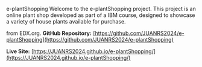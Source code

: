 e-plantShopping
Welcome to the e-plantShopping project. This project is an online plant shop developed as part of a IBM course, designed to showcase a variety of house plants available for purchase.

from EDX.org.
**GitHub Repository:** [https://github.com/JUANRS2024/e-plantShopping](https://github.com/JUANRS2024/e-plantShopping)

**Live Site:** [https://JUANRS2024.github.io/e-plantShopping/](https://JUANRS2024.github.io/e-plantShopping/)